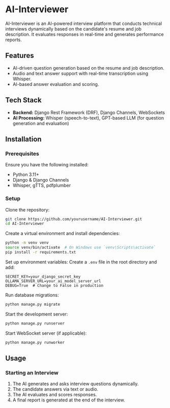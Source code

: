 # AI-Interviewer

AI-Interviewer is an AI-powered interview platform that conducts technical interviews dynamically based on the candidate's resume and job description. It evaluates responses in real-time and generates performance reports.

## Features
- AI-driven question generation based on the resume and job description.
- Audio and text answer support with real-time transcription using Whisper.
- AI-based answer evaluation and scoring.

## Tech Stack
- **Backend:** Django Rest Framework (DRF), Django Channels, WebSockets
- **AI Processing:** Whisper (speech-to-text), GPT-based LLM (for question generation and evaluation)

## Installation
### Prerequisites
Ensure you have the following installed:
- Python 3.11+
- Django & Django Channels
- Whisper, gTTS, pdfplumber


### Setup
Clone the repository:
```sh
git clone https://github.com/yourusername/AI-Interviewer.git
cd AI-Interviewer
```

Create a virtual environment and install dependencies:
```sh
python -m venv venv
source venv/bin/activate  # On Windows use `venv\Scripts\activate`
pip install -r requirements.txt
```

Set up environment variables:
Create a `.env` file in the root directory and add:
```
SECRET_KEY=your_django_secret_key
OLLAMA_SERVER_URL=your_ai_model_server_url
DEBUG=True  # Change to False in production
```

Run database migrations:
```sh
python manage.py migrate
```

Start the development server:
```sh
python manage.py runserver
```

Start WebSocket server (if applicable):
```sh
python manage.py runworker
```

## Usage
### Starting an Interview
1. The AI generates and asks interview questions dynamically.
2. The candidate answers via text or audio.
3. The AI evaluates and scores responses.
4. A final report is generated at the end of the interview.



